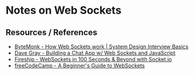 # Notes on Web Sockets

## Resources / References

- [ByteMonk - How Web Sockets work | System Design Interview Basics](https://www.youtube.com/watch?v=pnj3Jbho5Ck)
- [Dave Gray - Building a Chat App w/ Web Sockets and JavaScript](https://www.youtube.com/playlist?list=PL0Zuz27SZ-6NOkbTDxKi7grs_oxJhLu07)
- [Fireship - WebSockets in 100 Seconds & Beyond with Socket.io](https://www.youtube.com/watch?v=1BfCnjr_Vjg)
- [freeCodeCamp - A Beginner's Guide to WebSockets](https://www.youtube.com/watch?v=8ARodQ4Wlf4)
